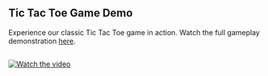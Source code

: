 ## Tic Tac Toe Game Demo

Experience our classic Tic Tac Toe game in action. Watch the full gameplay demonstration [here](https://youtu.be/DYmSgNJnFYU).
## 
[![Watch the video](https://img.youtube.com/vi/DYmSgNJnFYU/maxresdefault.jpg)](https://youtu.be/DYmSgNJnFYU)
